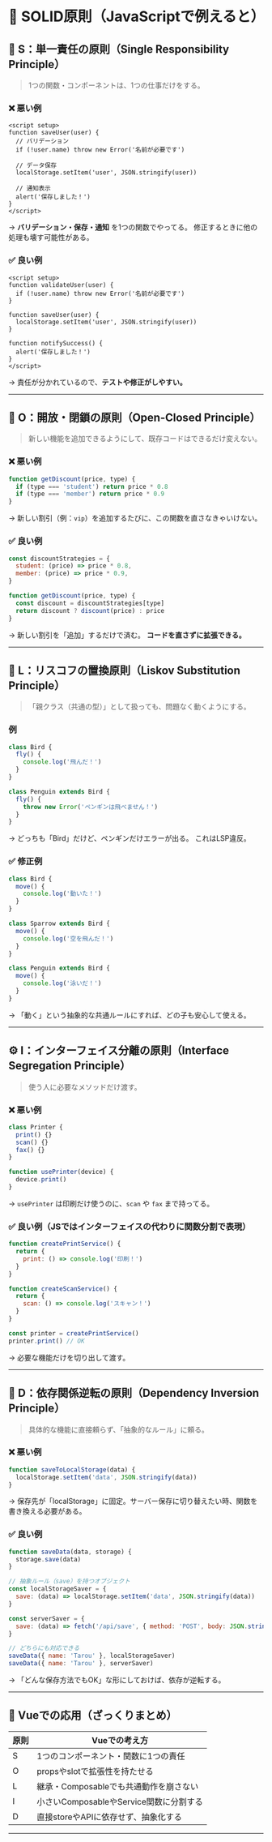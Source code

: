 # 🧱 SOLID原則（JavaScriptで例えると）
## 🧱 S：単一責任の原則（Single Responsibility Principle）

> 1つの関数・コンポーネントは、1つの仕事だけをする。

### ❌ 悪い例

```vue
<script setup>
function saveUser(user) {
  // バリデーション
  if (!user.name) throw new Error('名前が必要です')

  // データ保存
  localStorage.setItem('user', JSON.stringify(user))

  // 通知表示
  alert('保存しました！')
}
</script>
```

→ **バリデーション・保存・通知** を1つの関数でやってる。
修正するときに他の処理も壊す可能性がある。

### ✅ 良い例

```vue
<script setup>
function validateUser(user) {
  if (!user.name) throw new Error('名前が必要です')
}

function saveUser(user) {
  localStorage.setItem('user', JSON.stringify(user))
}

function notifySuccess() {
  alert('保存しました！')
}
</script>
```

→ 責任が分かれているので、**テストや修正がしやすい。**

---

## 🧩 O：開放・閉鎖の原則（Open-Closed Principle）

> 新しい機能を追加できるようにして、既存コードはできるだけ変えない。

### ❌ 悪い例

```js
function getDiscount(price, type) {
  if (type === 'student') return price * 0.8
  if (type === 'member') return price * 0.9
}
```

→ 新しい割引（例：`vip`）を追加するたびに、この関数を直さなきゃいけない。

### ✅ 良い例

```js
const discountStrategies = {
  student: (price) => price * 0.8,
  member: (price) => price * 0.9,
}

function getDiscount(price, type) {
  const discount = discountStrategies[type]
  return discount ? discount(price) : price
}
```

→ 新しい割引を「追加」するだけで済む。
**コードを直さずに拡張できる。**

---

## 🧠 L：リスコフの置換原則（Liskov Substitution Principle）

> 「親クラス（共通の型）」として扱っても、問題なく動くようにする。

### 例

```js
class Bird {
  fly() {
    console.log('飛んだ！')
  }
}

class Penguin extends Bird {
  fly() {
    throw new Error('ペンギンは飛べません！')
  }
}
```

→ どっちも「Bird」だけど、ペンギンだけエラーが出る。
これはLSP違反。

### ✅ 修正例

```js
class Bird {
  move() {
    console.log('動いた！')
  }
}

class Sparrow extends Bird {
  move() {
    console.log('空を飛んだ！')
  }
}

class Penguin extends Bird {
  move() {
    console.log('泳いだ！')
  }
}
```

→ 「動く」という抽象的な共通ルールにすれば、どの子も安心して使える。

---

## ⚙️ I：インターフェイス分離の原則（Interface Segregation Principle）

> 使う人に必要なメソッドだけ渡す。

### ❌ 悪い例

```js
class Printer {
  print() {}
  scan() {}
  fax() {}
}

function usePrinter(device) {
  device.print()
}
```

→ `usePrinter` は印刷だけ使うのに、`scan` や `fax` まで持ってる。

### ✅ 良い例（JSではインターフェイスの代わりに関数分割で表現）

```js
function createPrintService() {
  return {
    print: () => console.log('印刷！')
  }
}

function createScanService() {
  return {
    scan: () => console.log('スキャン！')
  }
}

const printer = createPrintService()
printer.print() // OK
```

→ 必要な機能だけを切り出して渡す。

---

## 🧰 D：依存関係逆転の原則（Dependency Inversion Principle）

> 具体的な機能に直接頼らず、「抽象的なルール」に頼る。

### ❌ 悪い例

```js
function saveToLocalStorage(data) {
  localStorage.setItem('data', JSON.stringify(data))
}
```

→ 保存先が「localStorage」に固定。サーバー保存に切り替えたい時、関数を書き換える必要がある。

### ✅ 良い例

```js
function saveData(data, storage) {
  storage.save(data)
}

// 抽象ルール（save）を持つオブジェクト
const localStorageSaver = {
  save: (data) => localStorage.setItem('data', JSON.stringify(data))
}

const serverSaver = {
  save: (data) => fetch('/api/save', { method: 'POST', body: JSON.stringify(data) })
}

// どちらにも対応できる
saveData({ name: 'Tarou' }, localStorageSaver)
saveData({ name: 'Tarou' }, serverSaver)
```

→ 「どんな保存方法でもOK」な形にしておけば、依存が逆転する。

---

## 🎯 Vueでの応用（ざっくりまとめ）

| 原則 | Vueでの考え方                     |
| -- | ---------------------------- |
| S  | 1つのコンポーネント・関数に1つの責任          |
| O  | propsやslotで拡張性を持たせる          |
| L  | 継承・Composableでも共通動作を崩さない     |
| I  | 小さいComposableやService関数に分割する |
| D  | 直接storeやAPIに依存せず、抽象化する       |

---

